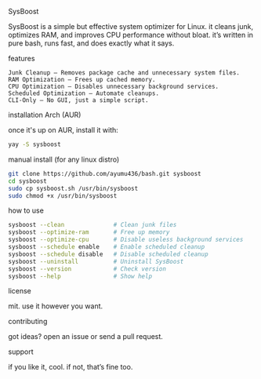 SysBoost

SysBoost is a simple but effective system optimizer for Linux.
it cleans junk, optimizes RAM, and improves CPU performance without bloat.
it’s written in pure bash, runs fast, and does exactly what it says.

features

    Junk Cleanup – Removes package cache and unnecessary system files.
    RAM Optimization – Frees up cached memory.
    CPU Optimization – Disables unnecessary background services.
    Scheduled Optimization – Automate cleanups.
    CLI-Only – No GUI, just a simple script.

installation
Arch (AUR)

once it's up on AUR, install it with:
```sh
yay -S sysboost
```
manual install (for any linux distro)
```sh 
git clone https://github.com/ayumu436/bash.git sysboost  
cd sysboost  
sudo cp sysboost.sh /usr/bin/sysboost  
sudo chmod +x /usr/bin/sysboost
```
how to use
```sh
sysboost --clean              # Clean junk files  
sysboost --optimize-ram       # Free up memory  
sysboost --optimize-cpu       # Disable useless background services  
sysboost --schedule enable    # Enable scheduled cleanup  
sysboost --schedule disable   # Disable scheduled cleanup  
sysboost --uninstall          # Uninstall SysBoost  
sysboost --version            # Check version  
sysboost --help               # Show help  
```
license

mit. use it however you want.

contributing

got ideas? open an issue or send a pull request.

support

if you like it, cool. if not, that’s fine too.
